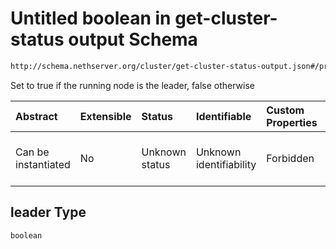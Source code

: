 # Untitled boolean in get-cluster-status output Schema

```txt
http://schema.nethserver.org/cluster/get-cluster-status-output.json#/properties/leader
```

Set to true if the running node is the leader, false otherwise

| Abstract            | Extensible | Status         | Identifiable            | Custom Properties | Additional Properties | Access Restrictions | Defined In                                                                                       |
| :------------------ | :--------- | :------------- | :---------------------- | :---------------- | :-------------------- | :------------------ | :----------------------------------------------------------------------------------------------- |
| Can be instantiated | No         | Unknown status | Unknown identifiability | Forbidden         | Allowed               | none                | [get-cluster-status-output.json*](cluster/get-cluster-status-output.json "open original schema") |

## leader Type

`boolean`
